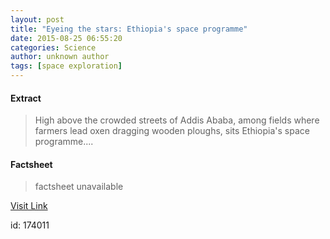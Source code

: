 ```yaml
---
layout: post
title: "Eyeing the stars: Ethiopia's space programme"
date: 2015-08-25 06:55:20
categories: Science
author: unknown author
tags: [space exploration]
---
```



#### Extract
>High above the crowded streets of Addis Ababa, among fields where farmers lead oxen dragging wooden ploughs, sits Ethiopia's space programme....

#### Factsheet
>factsheet unavailable

[Visit Link](http://phys.org/news/2015-08-eyeing-stars-ethiopia-space-programme.html)

id:  174011
